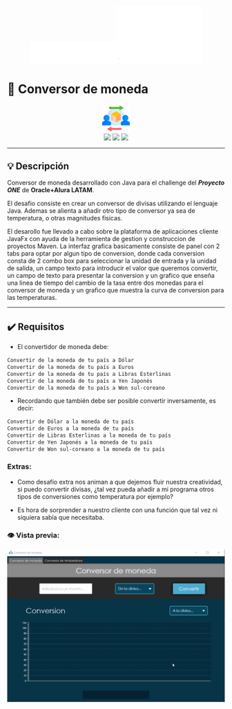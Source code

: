 <div align="center"><img src="readme_img/logo-aluralatam-oracle.svg" width="200"/><img src="readme_img/rh03-one-v-black-lad2.png" width="200"/></div>

# 💱 Conversor de moneda

<div align="center"><img src="src/conversor/img/icono.png" width="64"/></div>

<div align="center">
    <img src="https://img.shields.io/badge/java-%23ED8B00.svg?style=for-the-badge&logo=java&logoColor=white"/>
    <img src="https://img.shields.io/badge/Apache%20Maven-C71A36?style=for-the-badge&logo=Apache%20Maven&logoColor=white" />
    <img src="https://img.shields.io/badge/javaFx-%23ED8B00.svg?style=for-the-badge&logo=java&logoColor=white"/>
</div>

------

## 💡 Descripción
Conversor de moneda desarrollado con Java para el challenge del ***Proyecto ONE*** de **Oracle+Alura LATAM**.

El desafio consiste en crear un conversor de divisas utilizando el lenguaje Java. Ademas se alienta a añadir otro tipo de conversor ya sea de temperatura, o otras magnitudes fisicas.

El desarollo fue llevado a cabo sobre la plataforma de aplicaciones cliente JavaFx con ayuda de la herramienta de gestion y construccion de proyectos Maven.
La interfaz grafica basicamente consiste de panel con 2 tabs para optar por algun tipo de conversion, donde cada conversion consta de 2 combo box para seleccionar la unidad de entrada y la unidad de salida, un campo texto para introducir el valor que queremos convertir, un campo de texto para presentar la conversion y un grafico que enseña una linea de tiempo del cambio de la tasa entre dos monedas para el conversor de moneda y un grafico que muestra la curva de conversion para las temperaturas.

------

## 	✔️ Requisitos

- El convertidor de moneda debe:
```
Convertir de la moneda de tu país a Dólar
Convertir de la moneda de tu país a Euros
Convertir de la moneda de tu país a Libras Esterlinas
Convertir de la moneda de tu país a Yen Japonés
Convertir de la moneda de tu país a Won sul-coreano
```

- Recordando que también debe ser posible convertir inversamente, es decir:
```
Convertir de Dólar a la moneda de tu país
Convertir de Euros a la moneda de tu país
Convertir de Libras Esterlinas a la moneda de tu país
Convertir de Yen Japonés a la moneda de tu país
Convertir de Won sul-coreano a la moneda de tu país
```

### Extras:
- Como desafío extra nos animan a que dejemos fluir nuestra creatividad, si puedo convertir divisas, ¿tal vez pueda añadir a mi programa otros tipos de conversiones como temperatura por ejemplo?

- Es hora de sorprender a nuestro cliente con una función que tal vez ni siquiera sabía que necesitaba.

### 👁️ Vista previa:
![SegmentLocal](readme_img/preview.gif "segment")
